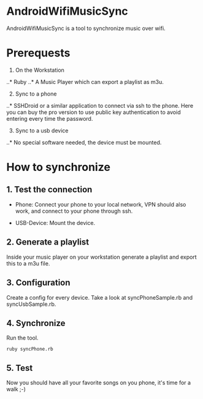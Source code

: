 # AndroidWifiMusicSync
AndroidWifiMusicSync is a tool to synchronize music over wifi.

# Prerequests
1. On the Workstation

..* Ruby
..* A Music Player which can export a playlist as m3u.

2. Sync to a phone

..* SSHDroid or a similar application to connect via ssh to the phone. Here you can buy the pro version to use public key authentication to avoid entering every time the password.

3. Sync to a usb device

..* No special software needed, the device must be mounted.

# How to synchronize

## 1. Test the connection

* Phone: Connect your phone to your local network, VPN should also work, and connect to your phone through ssh.

* USB-Device: Mount the device.

## 2. Generate a playlist
Inside your music player on your workstation generate a playlist and export this to a m3u file.

## 3. Configuration
Create a config for every device. Take a look at syncPhoneSample.rb and syncUsbSample.rb.

## 4. Synchronize
Run the tool.

```
ruby syncPhone.rb
```

## 5. Test
Now you should have all your favorite songs on you phone, it's time for a walk ;-)

